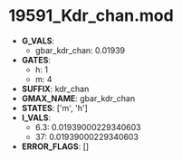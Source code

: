 # 19591_Kdr_chan.mod

- **G_VALS**:
  - gbar_kdr_chan: 0.01939
- **GATES**:
  - h: 1
  - m: 4
- **SUFFIX**: kdr_chan
- **GMAX_NAME**: gbar_kdr_chan
- **STATES**: ['m', 'h']
- **I_VALS**:
  - 6.3: 0.01939000229340603
  - 37: 0.01939000229340603
- **ERROR_FLAGS**: []

